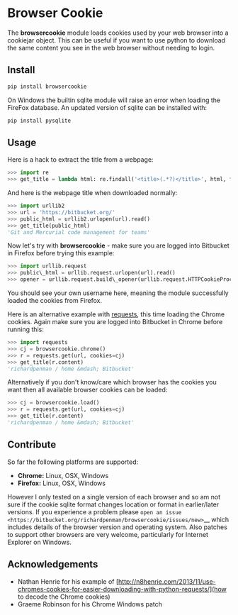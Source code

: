 Browser Cookie
==============

The **browsercookie** module loads cookies used by your web browser
into a cookiejar object. This can be useful if you want to use python to
download the same content you see in the web browser without needing to
login.

Install
-------

```python
pip install browsercookie
```

On Windows the builtin sqlite module will raise an error when loading
the FireFox database. An updated version of sqlite can be installed with:

```python
pip install pysqlite
```

Usage
-----

Here is a hack to extract the title from a webpage:

```python
>>> import re
>>> get_title = lambda html: re.findall('<title>(.*?)</title>', html, flags=re.DOTALL)[0].strip()
```

And here is the webpage title when downloaded normally:

```python
>>> import urllib2
>>> url = 'https://bitbucket.org/'
>>> public_html = urllib2.urlopen(url).read()
>>> get_title(public_html)
'Git and Mercurial code management for teams'
```

Now let's try with **browsercookie** - make sure you are logged into
Bitbucket in Firefox before trying this example:

```python
>>> import urllib.request
>>> public\_html = urllib.request.urlopen(url).read()
>>> opener = urllib.request.build\_opener(urllib.request.HTTPCookieProcessor(cj))
```

You should see your own username here, meaning the module successfully
loaded the cookies from Firefox.

Here is an alternative example with
[requests](http://docs.python-requests.org/en/latest/), this time
loading the Chrome cookies. Again make sure you are logged into
Bitbucket in Chrome before running this:

```python
>>> import requests
>>> cj = browsercookie.chrome()
>>> r = requests.get(url, cookies=cj)
>>> get_title(r.content)
'richardpenman / home &mdash; Bitbucket'
```

Alternatively if you don't know/care which browser has the cookies you
want then all available browser cookies can be loaded:

```python
>>> cj = browsercookie.load()
>>> r = requests.get(url, cookies=cj)
>>> get_title(r.content)
'richardpenman / home &mdash; Bitbucket'
```

Contribute
----------

So far the following platforms are supported:

-  **Chrome:** Linux, OSX, Windows
-  **Firefox:** Linux, OSX, Windows

However I only tested on a single version of each browser and so am not
sure if the cookie sqlite format changes location or format in
earlier/later versions. If you experience a problem please `open an
issue <https://bitbucket.org/richardpenman/browsercookie/issues/new>`__
which includes details of the browser version and operating system. Also
patches to support other browsers are very welcome, particularly for
Internet Explorer on Windows.

Acknowledgements
----------------

* Nathan Henrie for his example of [http://n8henrie.com/2013/11/use-chromes-cookies-for-easier-downloading-with-python-requests/](how to decode the Chrome cookies)
* Graeme Robinson for his Chrome Windows patch
